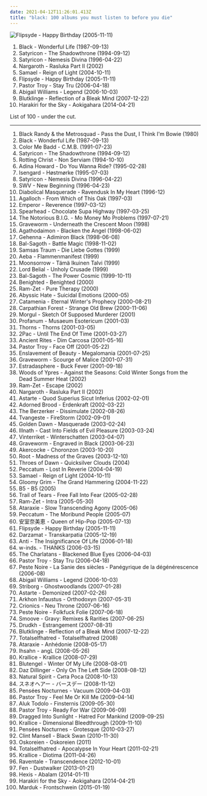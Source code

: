 ```yaml
---
date: 2021-04-12T11:26:01.413Z
title: "black: 100 albums you must listen to before you die"
---
```

![Flipsyde - Happy Birthday (2005-11-11)](http://coverartarchive.org/release/696527a2-2afc-4ba6-a5d7-c96f3f72aca5/6845856977-500.jpg "Flipsyde - Happy Birthday (2005-11-11)")
<ol class="albums">
<li data-cover="http://coverartarchive.org/release/682ac206-fba0-49ce-8a1c-37373b110ad1/7042253296-500.jpg" data-tags="80s" role="button">Black - Wonderful Life (1987-09-13)</li>
<li data-cover="https://img.discogs.com/GyiSw-9Olz8hNZbO2t_OJh4pWVw=/fit-in/550x836/filters:strip_icc():format(jpeg):mode_rgb():quality(90)/discogs-images/R-400549-1422918701-9693.jpeg.jpg" data-tags="black metal" role="button">Satyricon - The Shadowthrone (1994-09-12)</li>
<li data-cover="https://img.discogs.com/FA0sKAo13tvmM2Ajs_G6hBeWgs0=/fit-in/400x400/filters:strip_icc():format(jpeg):mode_rgb():quality(90)/discogs-images/R-4225709-1359058284-9040.jpeg.jpg" data-tags="black metal" role="button">Satyricon - Nemesis Divina (1996-04-22)</li>
<li data-cover="http://coverartarchive.org/release/bb2561bb-fd7a-4c9f-aaf5-ddc0512fbc2a/2248935299-500.jpg" data-tags="black metal" role="button">Nargaroth - Rasluka Part II (2002)</li>
<li data-cover="http://coverartarchive.org/release/bd9ddc75-db23-4d46-b748-a39e5d4c5a19/26723378277-500.jpg" data-tags="industrial metal" role="button">Samael - Reign of Light (2004-10-11)</li>
<li data-cover="http://coverartarchive.org/release/696527a2-2afc-4ba6-a5d7-c96f3f72aca5/6845856977-500.jpg" data-tags="black" role="button">Flipsyde - Happy Birthday (2005-11-11)</li>
<li data-cover="https://img.discogs.com/QS7t3PVXZA-TEdyRctXPSU6vSs4=/fit-in/452x450/filters:strip_icc():format(jpeg):mode_rgb():quality(90)/discogs-images/R-3998598-1357418512-3490.jpeg.jpg" data-tags="hip hop, dirty south, southern rap, south, gucci mane" role="button">Pastor Troy - Stay Tru (2006-04-18)</li>
<li data-cover="http://coverartarchive.org/release/8d8e6041-9f4b-4553-ac4d-cf997e29598a/21893021794-500.jpg" data-tags="metalcore, blackcore" role="button">Abigail Williams - Legend (2006-10-03)</li>
<li data-cover="http://coverartarchive.org/release/200d7321-e0b5-4491-8c61-9af4691f4a75/954326067-500.jpg" data-tags="black metal, black, atmospheric black metal, depressive black metal, post-black metal" role="button">Blutklinge - Reflection of a Bleak Mind (2007-12-22)</li>
<li data-cover="https://img.discogs.com/hUdv6nfYch9OMH5DHNjlp-RfriM=/fit-in/600x596/filters:strip_icc():format(jpeg):mode_rgb():quality(90)/discogs-images/R-5632265-1398499172-2998.jpeg.jpg" data-tags="post-black metal" role="button">Harakiri for the Sky - Aokigahara (2014-04-21)</li>
</ol>
List of 100 - under the cut.
<!-- more -->

_________________

<ol class="albums">
<li data-cover="https://img.discogs.com/_ZvQNReWCF9oj9-MmrxZzN34glY=/fit-in/500x500/filters:strip_icc():format(jpeg):mode_rgb():quality(90)/discogs-images/R-1204242-1209001082.jpeg.jpg" data-tags="punk, black, arcade, metro, no-wave, color bands, randy" role="button">
Black Randy & the Metrosquad - Pass the Dust, I Think I'm Bowie (1980)
</li>
<li data-cover="http://coverartarchive.org/release/682ac206-fba0-49ce-8a1c-37373b110ad1/7042253296-500.jpg" data-tags="80s" role="button">
Black - Wonderful Life (1987-09-13)
</li>
<li data-cover="http://coverartarchive.org/release/90b22e2c-df0f-4935-8eff-52e244bb5fcd/9537750476-500.jpg" data-tags="new jack swing" role="button">
Color Me Badd - C.M.B. (1991-07-23)
</li>
<li data-cover="https://img.discogs.com/GyiSw-9Olz8hNZbO2t_OJh4pWVw=/fit-in/550x836/filters:strip_icc():format(jpeg):mode_rgb():quality(90)/discogs-images/R-400549-1422918701-9693.jpeg.jpg" data-tags="black metal" role="button">
Satyricon - The Shadowthrone (1994-09-12)
</li>
<li data-cover="http://coverartarchive.org/release/a892e0b9-743c-305f-818c-0140426f38ff/3171610927-500.jpg" data-tags="black metal" role="button">
Rotting Christ - Non Serviam (1994-10-10)
</li>
<li data-cover="http://coverartarchive.org/release/f019b278-c76f-4d3a-832f-8dccb2498c05/19730960612-500.jpg" data-tags="rnb" role="button">
Adina Howard - Do You Wanna Ride? (1995-02-28)
</li>
<li data-cover="https://img.discogs.com/vHrPCUPr-rw4bMXnjmrEgVAlmQ0=/fit-in/597x587/filters:strip_icc():format(jpeg):mode_rgb():quality(90)/discogs-images/R-381673-1334294432.jpeg.jpg" data-tags="black metal, norwegian black metal" role="button">
Isengard - Høstmørke (1995-07-03)
</li>
<li data-cover="https://img.discogs.com/FA0sKAo13tvmM2Ajs_G6hBeWgs0=/fit-in/400x400/filters:strip_icc():format(jpeg):mode_rgb():quality(90)/discogs-images/R-4225709-1359058284-9040.jpeg.jpg" data-tags="black metal" role="button">
Satyricon - Nemesis Divina (1996-04-22)
</li>
<li data-cover="https://img.discogs.com/eAOphZFQDRzuoQRwDGAApJ7RpbA=/fit-in/600x595/filters:strip_icc():format(jpeg):mode_rgb():quality(90)/discogs-images/R-2792974-1301255055.jpeg.jpg" data-tags="rnb, soul" role="button">
SWV - New Beginning (1996-04-23)
</li>
<li data-cover="http://coverartarchive.org/release/907532a7-6336-4a5c-ac8a-763074578e7a/19391893490-500.jpg" data-tags="black metal" role="button">
Diabolical Masquerade - Ravendusk In My Heart (1996-12)
</li>
<li data-cover="http://coverartarchive.org/release/a9a49fa5-b9a9-4db1-98ed-71061f582bf2/1122680644-500.jpg" data-tags="black metal" role="button">
Agalloch - From Which of This Oak (1997-03)
</li>
<li data-cover="http://coverartarchive.org/release/33a4f987-7445-484b-a8b1-4458e193f3c4/9218731859-500.jpg" data-tags="black metal" role="button">
Emperor - Reverence (1997-03-12)
</li>
<li data-cover="https://img.discogs.com/OH5ipNb7csJsq6AnGQ3AltzVcDo=/fit-in/600x594/filters:strip_icc():format(jpeg):mode_rgb():quality(90)/discogs-images/R-1281668-1597157158-4065.jpeg.jpg" data-tags="hip hop" role="button">
Spearhead - Chocolate Supa Highway (1997-03-25)
</li>
<li data-cover="https://img.discogs.com/BnsgRIQxGt6QN05UtwQIY9JL01Y=/fit-in/225x225/filters:strip_icc():format(jpeg):mode_rgb():quality(90)/discogs-images/R-17938378-1616291813-3629.jpeg.jpg" data-tags="black, notoriusbig" role="button">
The Notorious B.I.G. - Mo Money Mo Problems (1997-07-21)
</li>
<li data-cover="https://img.discogs.com/TuDcXmNX_theIWcIRH3JVpM3RnQ=/fit-in/300x300/filters:strip_icc():format(jpeg):mode_rgb():quality(90)/discogs-images/R-5409696-1393570857-4937.jpeg.jpg" data-tags="black metal" role="button">
Graveworm - Underneath the Crescent Moon (1998)
</li>
<li data-cover="http://coverartarchive.org/release/f80514c7-6513-4262-83d4-f8c89d56e54e/1122915430-500.jpg" data-tags="black metal, symphonic black metal" role="button">
Agathodaimon - Blacken the Angel (1998-06-02)
</li>
<li data-cover="https://via.placeholder.com/450" data-tags="black metal" role="button">
Gehenna - Adimiron Black (1998-06-08)
</li>
<li data-cover="http://coverartarchive.org/release/d1a807c4-544f-466f-b7fb-ee937cbd40fe/5475890539-500.jpg" data-tags="black metal" role="button">
Bal-Sagoth - Battle Magic (1998-11-02)
</li>
<li data-cover="http://coverartarchive.org/release/8e3f6d0d-ab30-4585-a05e-d7fb0f1bdfa5/17889690021-500.jpg" data-tags="black metal, gothic, gothic metal" role="button">
Samsas Traum - Die Liebe Gottes (1999)
</li>
<li data-cover="https://img.discogs.com/M9Z3L08nGQUm2hX-AQf1u1H8eEk=/fit-in/300x300/filters:strip_icc():format(jpeg):mode_rgb():quality(90)/discogs-images/R-1862100-1248523988.jpeg.jpg" data-tags="black metal, black" role="button">
Aeba - Flammenmanifest (1999)
</li>
<li data-cover="http://coverartarchive.org/release/c3df01b0-ea8d-4b6a-bf8c-22cca88166d1/10675245240-500.jpg" data-tags="black metal, folk metal" role="button">
Moonsorrow - Tämä Ikuinen Talvi (1999)
</li>
<li data-cover="https://img.discogs.com/zUA89diuu3IBdddG6NO6JR07hdE=/fit-in/599x597/filters:strip_icc():format(jpeg):mode_rgb():quality(90)/discogs-images/R-397462-1283014680.jpeg.jpg" data-tags="black metal" role="button">
Lord Belial - Unholy Crusade (1999)
</li>
<li data-cover="http://coverartarchive.org/release/42d676bf-a866-39a3-91ed-f7e703b71344/5475937749-500.jpg" data-tags="symphonic black metal, black metal, symphonic metal, epic black metal" role="button">
Bal-Sagoth - The Power Cosmic (1999-10-11)
</li>
<li data-cover="http://coverartarchive.org/release/6fdba4c9-b01f-464a-b5b9-f159a79b603c/14032709316-500.jpg" data-tags="black metal, death metal, black death metal" role="button">
Benighted - Benighted (2000)
</li>
<li data-cover="https://img.discogs.com/JtvIpkBpQdVFzyJhTe3Q0GyP7RE=/fit-in/600x600/filters:strip_icc():format(jpeg):mode_rgb():quality(90)/discogs-images/R-947722-1309533301.jpeg.jpg" data-tags="black metal, gothic metal" role="button">
Ram-Zet - Pure Therapy (2000)
</li>
<li data-cover="https://img.discogs.com/cWtBne1SnFguR7PaInwdMQ9mb3E=/fit-in/600x600/filters:strip_icc():format(jpeg):mode_rgb():quality(90)/discogs-images/R-367820-1283859229.jpeg.jpg" data-tags="black metal, depressive black metal" role="button">
Abyssic Hate - Suicidal Emotions (2000-05)
</li>
<li data-cover="http://coverartarchive.org/release/23e981ce-0867-435b-8a50-77cc99651b76/23505256760-500.jpg" data-tags="melodic black metal, black metal" role="button">
Catamenia - Eternal Winter's Prophecy (2000-08-21)
</li>
<li data-cover="http://coverartarchive.org/release/57028857-c038-469d-9476-5dee0cd5be6d/21747900779-500.jpg" data-tags="black metal" role="button">
Carpathian Forest - Strange Old Brew (2000-11-06)
</li>
<li data-cover="https://img.discogs.com/oDdMrmdYoTd4N8ivudi27yXSLpE=/fit-in/600x605/filters:strip_icc():format(jpeg):mode_rgb():quality(90)/discogs-images/R-2343012-1560775367-3547.jpeg.jpg" data-tags="black metal, symphonic black metal" role="button">
Morgul - Sketch Of Supposed Murderer (2001)
</li>
<li data-cover="http://coverartarchive.org/release/9b899022-96d4-496e-8f29-08a7ef0c1109/1065863215-500.jpg" data-tags="symphonic black metal" role="button">
Profanum - Musaeum Esotericum (2001-03)
</li>
<li data-cover="http://coverartarchive.org/release/8b3310df-e9ca-4ce9-ab5a-2090d7ba2aaf/19879101265-500.jpg" data-tags="black metal" role="button">
Thorns - Thorns (2001-03-05)
</li>
<li data-cover="http://coverartarchive.org/release/835a431b-81d8-4440-8157-d3efa65a8a39/955224994-500.jpg" data-tags="2pac, rap" role="button">
2Pac - Until The End Of Time (2001-03-27)
</li>
<li data-cover="http://coverartarchive.org/release/52d1c18b-7e00-4d59-90aa-ae41d5f9c8ca/7844092774-500.jpg" data-tags="viking metal" role="button">
Ancient Rites - Dim Carcosa (2001-05-16)
</li>
<li data-cover="http://coverartarchive.org/release/c5767704-3284-4b79-b19b-ce5aed07841b/17269026966-500.jpg" data-tags="hip hop, rap, dirty south, southern rap, south" role="button">
Pastor Troy - Face Off (2001-05-22)
</li>
<li data-cover="https://img.discogs.com/TP6Xo7NSTtXTpKxlCrCvhq66SO0=/fit-in/250x225/filters:strip_icc():format(jpeg):mode_rgb():quality(90)/discogs-images/R-2200072-1368091446-5709.jpeg.jpg" data-tags="symphonic black metal" role="button">
Enslavement of Beauty - Megalomania (2001-07-25)
</li>
<li data-cover="http://coverartarchive.org/release/d7db3617-08f0-48aa-b3da-25447de848de/19530600810-500.jpg" data-tags="symphonic black metal, black metal" role="button">
Graveworm - Scourge of Malice (2001-07-31)
</li>
<li data-cover="https://img.discogs.com/_bukTVLaZ2UYdjUEDMAISH7zWhk=/fit-in/502x500/filters:strip_icc():format(jpeg):mode_rgb():quality(90)/discogs-images/R-2177658-1395577751-7466.jpeg.jpg" data-tags="jazz, death metal" role="button">
Estradasphere - Buck Fever (2001-09-18)
</li>
<li data-cover="https://img.discogs.com/OcIV1exe-rP7yHYRcZbOtK4-Ly4=/fit-in/600x600/filters:strip_icc():format(jpeg):mode_rgb():quality(90)/discogs-images/R-758667-1155856711.jpeg.jpg" data-tags="black metal" role="button">
Woods of Ypres - Against the Seasons: Cold Winter Songs from the Dead Summer Heat (2002)
</li>
<li data-cover="http://coverartarchive.org/release/9d39e878-2fd1-4988-bd2b-5ee275e451a0/2152582190-500.jpg" data-tags="black metal, progressive metal, gothic metal, avant-garde metal" role="button">
Ram-Zet - Escape (2002)
</li>
<li data-cover="http://coverartarchive.org/release/bb2561bb-fd7a-4c9f-aaf5-ddc0512fbc2a/2248935299-500.jpg" data-tags="black metal" role="button">
Nargaroth - Rasluka Part II (2002)
</li>
<li data-cover="http://coverartarchive.org/release/1a0ba8b4-7e36-436f-8919-23911dabca90/4755919798-500.jpg" data-tags="black metal, symphonic black metal" role="button">
Astarte - Quod Superius Sicut Inferius (2002-02-01)
</li>
<li data-cover="http://coverartarchive.org/release/a4f73ca4-a673-48ba-a7c8-06d9525c5a8d/10146746377-500.jpg" data-tags="folk metal, black metal" role="button">
Adorned Brood - Erdenkraft (2002-03-22)
</li>
<li data-cover="https://img.discogs.com/yoReaCutFacqZjwWVBa3UFbT2Tc=/fit-in/600x594/filters:strip_icc():format(jpeg):mode_rgb():quality(90)/discogs-images/R-266328-1298532291.jpeg.jpg" data-tags="grindcore, death metal, industrial death metal" role="button">
The Berzerker - Dissimulate (2002-08-26)
</li>
<li data-cover="https://img.discogs.com/kAioB1JLvJWrtgDbkjJHnHv8wgk=/fit-in/477x469/filters:strip_icc():format(jpeg):mode_rgb():quality(90)/discogs-images/R-1406773-1242842873.jpeg.jpg" data-tags="symphonic black metal" role="button">
Tvangeste - FireStorm (2002-09-01)
</li>
<li data-cover="http://coverartarchive.org/release/5b7ff05b-65b4-4ca2-a10b-9957bf671083/14814598139-500.jpg" data-tags="black metal, electronic, doom metal, gothic, doom, gothic metal, female vocals, austria, black, dark metal, sexy album covers, extreme gothic metal" role="button">
Golden Dawn - Masquerade (2003-02-24)
</li>
<li data-cover="http://coverartarchive.org/release/8587c98c-1f41-4993-85f8-8de2c5187df5/15400132352-500.jpg" data-tags="melodic black metal" role="button">
Illnath - Cast Into Fields of Evil Pleasure (2003-03-24)
</li>
<li data-cover="https://img.discogs.com/u-H1mcaU4at2s4Ci8vq2tEFPVe8=/fit-in/600x778/filters:strip_icc():format(jpeg):mode_rgb():quality(90)/discogs-images/R-457790-1464912282-4405.jpeg.jpg" data-tags="dark ambient, atmospheric black metal" role="button">
Vinterriket - Winterschatten (2003-04-07)
</li>
<li data-cover="http://coverartarchive.org/release/9027c1f8-7839-43f5-9f65-46f029fc2d9e/6036381309-500.jpg" data-tags="black metal" role="button">
Graveworm - Engraved in Black (2003-06-23)
</li>
<li data-cover="http://coverartarchive.org/release/95184121-cb65-4d0e-a32b-f97215d41137/3440293326-500.jpg" data-tags="death metal, black metal" role="button">
Akercocke - Choronzon (2003-10-20)
</li>
<li data-cover="http://coverartarchive.org/release/30bc48dd-17cf-47b9-a714-823e43a1da64/6029634883-500.jpg" data-tags="2003, black metal, metal, thrash metal, death metal, black, metal monk approved, real metal, brno, favorite metal albums" role="button">
Root - Madness of the Graves (2003-12-10)
</li>
<li data-cover="http://coverartarchive.org/release/8daf526c-e263-3a9d-a7b4-3d75f672b5b6/2553321632-500.jpg" data-tags="dark metal" role="button">
Throes of Dawn - Quicksilver Clouds (2004)
</li>
<li data-cover="http://coverartarchive.org/release/bcd1474d-1242-3190-b8da-ed87a2547f58/25788869776-500.jpg" data-tags="avant-garde, avant-garde metal, experimental" role="button">
Peccatum - Lost In Reverie (2004-04-19)
</li>
<li data-cover="http://coverartarchive.org/release/bd9ddc75-db23-4d46-b748-a39e5d4c5a19/26723378277-500.jpg" data-tags="industrial metal" role="button">
Samael - Reign of Light (2004-10-11)
</li>
<li data-cover="https://img.discogs.com/_ZAjhpKwdrJHUHUAgPTwr7Lgt9w=/fit-in/600x580/filters:strip_icc():format(jpeg):mode_rgb():quality(90)/discogs-images/R-1748906-1582377552-7161.jpeg.jpg" data-tags="black metal, metal, black, finnish black metal" role="button">
Gloomy Grim - The Grand Hammering (2004-11-22)
</li>
<li data-cover="http://coverartarchive.org/release/2436bff3-2da5-48eb-b0e0-cc2ba88bdc88/26520350353-500.jpg" data-tags="hip hop, pop, rap, bounce, 00s, black, b5 baby" role="button">
B5 - B5 (2005)
</li>
<li data-cover="http://coverartarchive.org/release/7ad3f81f-f909-4945-b206-0ae576a63801/1085152967-500.jpg" data-tags="gothic metal" role="button">
Trail of Tears - Free Fall Into Fear (2005-02-28)
</li>
<li data-cover="https://img.discogs.com/7IZTE7qxONX01M2Bf-Dkcd0aJG8=/fit-in/600x603/filters:strip_icc():format(jpeg):mode_rgb():quality(90)/discogs-images/R-1109128-1594336962-6421.jpeg.jpg" data-tags="progressive metal, avant-garde metal, progressive black metal" role="button">
Ram-Zet - Intra (2005-05-30)
</li>
<li data-cover="http://coverartarchive.org/release/7c8f4b63-5db4-43dc-bd8a-af4e45360a8a/945973128-500.jpg" data-tags="funeral doom metal, doom metal" role="button">
Ataraxie - Slow Transcending Agony (2005-06)
</li>
<li data-cover="https://img.discogs.com/g4X4D1d6ofvL7aRBezTekRf-noc=/fit-in/450x450/filters:strip_icc():format(jpeg):mode_rgb():quality(90)/discogs-images/R-465607-1167993032.jpeg.jpg" data-tags="black metal" role="button">
Peccatum - The Moribund People (2005-07)
</li>
<li data-cover="https://via.placeholder.com/450" data-tags="namie amuro" role="button">
安室奈美恵 - Queen of Hip-Pop (2005-07-13)
</li>
<li data-cover="http://coverartarchive.org/release/696527a2-2afc-4ba6-a5d7-c96f3f72aca5/6845856977-500.jpg" data-tags="black" role="button">
Flipsyde - Happy Birthday (2005-11-11)
</li>
<li data-cover="http://coverartarchive.org/release/1ce86d96-619b-483f-a720-e947796dcce6/27174737834-500.jpg" data-tags="symphonic black metal" role="button">
Darzamat - Transkarpatia (2005-12-19)
</li>
<li data-cover="http://coverartarchive.org/release/c9ac485b-23bf-4a27-9e10-c6183e99632d/2430542448-500.jpg" data-tags="black metal" role="button">
Anti - The Insignificance Of Life (2006-01-18)
</li>
<li data-cover="http://coverartarchive.org/release/17cce29e-7447-4cd3-a332-e9dccdd13f99/11498205195-500.jpg" data-tags="black, w-inds" role="button">
w-inds. - THANKS (2006-03-15)
</li>
<li data-cover="https://img.discogs.com/NgxzOM-JOx8NE0YsBelRLs5d9bk=/fit-in/298x300/filters:strip_icc():format(jpeg):mode_rgb():quality(90)/discogs-images/R-1318731-1225718798.jpeg.jpg" data-tags="black" role="button">
The Charlatans - Blackened Blue Eyes (2006-04-03)
</li>
<li data-cover="https://img.discogs.com/QS7t3PVXZA-TEdyRctXPSU6vSs4=/fit-in/452x450/filters:strip_icc():format(jpeg):mode_rgb():quality(90)/discogs-images/R-3998598-1357418512-3490.jpeg.jpg" data-tags="hip hop, dirty south, southern rap, south, gucci mane" role="button">
Pastor Troy - Stay Tru (2006-04-18)
</li>
<li data-cover="http://coverartarchive.org/release/17a846de-17d7-4bba-b628-ffecf724d5e1/6237246119-500.jpg" data-tags="black metal" role="button">
Peste Noire - La Sanie des siècles - Panégyrique de la dégénérescence (2006-08)
</li>
<li data-cover="http://coverartarchive.org/release/8d8e6041-9f4b-4553-ac4d-cf997e29598a/21893021794-500.jpg" data-tags="metalcore, blackcore" role="button">
Abigail Williams - Legend (2006-10-03)
</li>
<li data-cover="http://coverartarchive.org/release/264b616e-054c-435b-8d21-573fa874a311/1644652526-500.jpg" data-tags="black metal, black, ambient black metal" role="button">
Striborg - Ghostwoodlands (2007-01-28)
</li>
<li data-cover="http://coverartarchive.org/release/ab7801ce-90eb-4bf3-8997-f3973769b6ad/4755721443-500.jpg" data-tags="black metal" role="button">
Astarte - Demonized (2007-02-26)
</li>
<li data-cover="https://img.discogs.com/fyhje1CG0omXKol9OVbdZdkmouw=/fit-in/256x370/filters:strip_icc():format(jpeg):mode_rgb():quality(90)/discogs-images/R-1231751-1202418209.jpeg.jpg" data-tags="black metal" role="button">
Arkhon Infaustus - Orthodoxyn (2007-05-31)
</li>
<li data-cover="https://img.discogs.com/q33gHIZupz85w9p5WcFMDrLGfp8=/fit-in/210x212/filters:strip_icc():format(jpeg):mode_rgb():quality(90)/discogs-images/R-2376765-1280434846.jpeg.jpg" data-tags="death metal" role="button">
Crionics - Neu Throne (2007-06-16)
</li>
<li data-cover="http://coverartarchive.org/release/31d6e34e-48b8-4893-877c-fc9c736200c4/2411022826-500.jpg" data-tags="black metal" role="button">
Peste Noire - Folkfuck Folie (2007-06-18)
</li>
<li data-cover="http://coverartarchive.org/release/90b29336-d865-4ed6-a471-ac5722d86e4c/10079866413-500.jpg" data-tags="hip-hop, chillout, jazz, chill, soul, reggae, dance, funk, house, bass, club, rnb, black, fucking great, test mt" role="button">
Smoove - Gravy: Remixes & Rarities (2007-06-25)
</li>
<li data-cover="https://img.discogs.com/O7UcjqX_88FLwE3R1guD5E8M9KY=/fit-in/200x200/filters:strip_icc():format(jpeg):mode_rgb():quality(90)/discogs-images/R-2018175-1258835719.jpeg.jpg" data-tags="black metal, atmospheric black metal" role="button">
Drudkh - Estrangement (2007-08-31)
</li>
<li data-cover="http://coverartarchive.org/release/200d7321-e0b5-4491-8c61-9af4691f4a75/954326067-500.jpg" data-tags="black metal, black, atmospheric black metal, depressive black metal, post-black metal" role="button">
Blutklinge - Reflection of a Bleak Mind (2007-12-22)
</li>
<li data-cover="https://img.discogs.com/IVh9pHm57KQcB7m1WHRBEHs-J-4=/fit-in/600x528/filters:strip_icc():format(jpeg):mode_rgb():quality(90)/discogs-images/R-1853342-1255902170.jpeg.jpg" data-tags="black metal, depressive black metal" role="button">
Totalselfhatred - Totalselfhatred (2008)
</li>
<li data-cover="http://coverartarchive.org/release/ae56a904-e21f-4243-9262-ab45262bfc4d/945996864-500.jpg" data-tags="funeral doom metal" role="button">
Ataraxie - Anhédonie (2008-05-17)
</li>
<li data-cover="https://via.placeholder.com/450" data-tags="progressive metal, progressive black metal, black metal" role="button">
Ihsahn - angL (2008-05-26)
</li>
<li data-cover="http://coverartarchive.org/release/d99e08d4-7296-4caf-9aa8-def9985ad9a2/11356617677-500.jpg" data-tags="black metal" role="button">
Krallice - Krallice (2008-07-29)
</li>
<li data-cover="https://img.discogs.com/9RntQJdqmxRaPcVzQCwumY-bZV0=/fit-in/600x450/filters:strip_icc():format(jpeg):mode_rgb():quality(90)/discogs-images/R-13223061-1550250557-7752.jpeg.jpg" data-tags="black" role="button">
Blutengel - Winter Of My Life (2008-08-01)
</li>
<li data-cover="http://coverartarchive.org/release/6c5ea6f2-1f26-4945-a19d-067aa887c55c/22629239985-500.jpg" data-tags="gangsta rap" role="button">
Daz Dillinger - Only On The Left Side (2008-08-12)
</li>
<li data-cover="http://coverartarchive.org/release/87d17acd-c0f9-4600-944e-117e5d016c8f/2137560374-500.jpg" data-tags="folk metal, pagan metal" role="button">
Natural Spirit - Сита Роса (2008-10-13)
</li>
<li data-cover="https://via.placeholder.com/450" data-tags="black" role="button">
スネオヘアー - バースデー (2008-11-12)
</li>
<li data-cover="http://coverartarchive.org/release/9c3df1a3-c47e-43d5-a582-2f56fd601e44/2712493028-500.jpg" data-tags="black metal" role="button">
Pensées Nocturnes - Vacuum (2009-04-03)
</li>
<li data-cover="http://coverartarchive.org/release/e9803377-2162-42a4-812e-a994090509bf/27703818002-500.jpg" data-tags="hip hop, crunk, dirty south, christian, contemporary christian, contemporary christian music, bap, black, horrorcore, georgia, southern rap, sounds, south, troy, southern, batman, ccm, hip, hop, preacher, scripture, evangelism, african-american, zap, hop hop, minister, christian crunk, ministers, mangum, pastor troy, preachers, the south will rise again, missionary, boof, confederate, southern united states, boofer, mission field, kolob, auditory, scriptural, troy mangum, trip to kolob, hie to kolob, missionaries, boofed, hippety hop hop, people who use the bathroom occasionally, ordination of the ordinary, the south will rise" role="button">
Pastor Troy - Feel Me Or Kill Me (2009-04-14)
</li>
<li data-cover="http://coverartarchive.org/release/c3167de2-e1f2-4fdb-bc72-9610c837be6a/14303013313-500.jpg" data-tags="french, experimental, noise rock, psychedelic, late night, space rock, intense, psychedelic rock, drone doom, black, drone rock, acid rock, heavy psych, experimental black metal, doomgaze, noise metal, norma evangelium diaboli, noisegaze, black noise, ritual musick, creeping chaos, pscychedelic rock, the ajna offensive" role="button">
Aluk Todolo - Finsternis (2009-05-30)
</li>
<li data-cover="http://coverartarchive.org/release/6bc15665-cead-4b38-bff5-5c83b1cf25be/18255639057-500.jpg" data-tags="crunk, dirty south" role="button">
Pastor Troy - Ready For War (2009-06-09)
</li>
<li data-cover="http://coverartarchive.org/release/da9e633c-b899-4e6f-b270-9dd4d788f81a/27317356479-500.jpg" data-tags="black metal" role="button">
Dragged Into Sunlight - Hatred For Mankind (2009-09-25)
</li>
<li data-cover="http://coverartarchive.org/release/39fec153-c55a-4b18-88b3-885260374ffc/11356273648-500.jpg" data-tags="black metal" role="button">
Krallice - Dimensional Bleedthrough (2009-11-10)
</li>
<li data-cover="https://img.discogs.com/rKf6Z_8TpbThg6XiunREEWjRTBE=/fit-in/600x602/filters:strip_icc():format(jpeg):mode_rgb():quality(90)/discogs-images/R-3218058-1396524863-8801.jpeg.jpg" data-tags="black metal, depressive black metal" role="button">
Pensées Nocturnes - Grotesque (2010-03-27)
</li>
<li data-cover="https://img.discogs.com/c2KROudMOZqNsDfCxkLZIeY61U8=/fit-in/164x155/filters:strip_icc():format(jpeg):mode_rgb():quality(90)/discogs-images/R-329122-1096460762.jpg.jpg" data-tags="soundtrack" role="button">
Clint Mansell - Black Swan (2010-11-30)
</li>
<li data-cover="https://img.discogs.com/SaAsJs67Zil5nfHO5-b4OmIBWlc=/fit-in/600x600/filters:strip_icc():format(jpeg):mode_rgb():quality(90)/discogs-images/R-9459322-1480949074-7439.jpeg.jpg" data-tags="black metal, black" role="button">
Oskoreien - Oskoreien (2011)
</li>
<li data-cover="http://coverartarchive.org/release/29134711-fd9c-44b0-a738-41b922f5be6c/1465495232-500.jpg" data-tags="black metal" role="button">
Totalselfhatred - Apocalypse In Your Heart (2011-02-21)
</li>
<li data-cover="http://coverartarchive.org/release/ee632194-3255-485b-936c-dc3654066cf8/11356172981-500.jpg" data-tags="black metal, progressive black metal" role="button">
Krallice - Diotima (2011-04-26)
</li>
<li data-cover="http://coverartarchive.org/release/d5406e08-5fb8-4b07-8718-4a33bc38a7e4/2430686572-500.jpg" data-tags="black metal, atmospheric black metal" role="button">
Raventale - Transcendence (2012-10-01)
</li>
<li data-cover="http://coverartarchive.org/release/7edfd2b0-a7ea-4d64-85cc-3f9767ef53eb/2839174755-500.jpg" data-tags="black metal" role="button">
Fen - Dustwalker (2013-01-21)
</li>
<li data-cover="http://coverartarchive.org/release/56d237c1-affd-487b-909a-658242c49659/6935549287-500.jpg" data-tags="black metal, hardcore, crust, sludge, denmark, black, post-black, sludge metal, blackened crust, blackened sludge" role="button">
Hexis - Abalam (2014-01-11)
</li>
<li data-cover="https://img.discogs.com/hUdv6nfYch9OMH5DHNjlp-RfriM=/fit-in/600x596/filters:strip_icc():format(jpeg):mode_rgb():quality(90)/discogs-images/R-5632265-1398499172-2998.jpeg.jpg" data-tags="post-black metal" role="button">
Harakiri for the Sky - Aokigahara (2014-04-21)
</li>
<li data-cover="http://coverartarchive.org/release/a5cc15e1-24da-4b17-8db6-1355c5308631/9188555081-500.jpg" data-tags="black metal" role="button">
Marduk - Frontschwein (2015-01-19)
</li>
</ol>